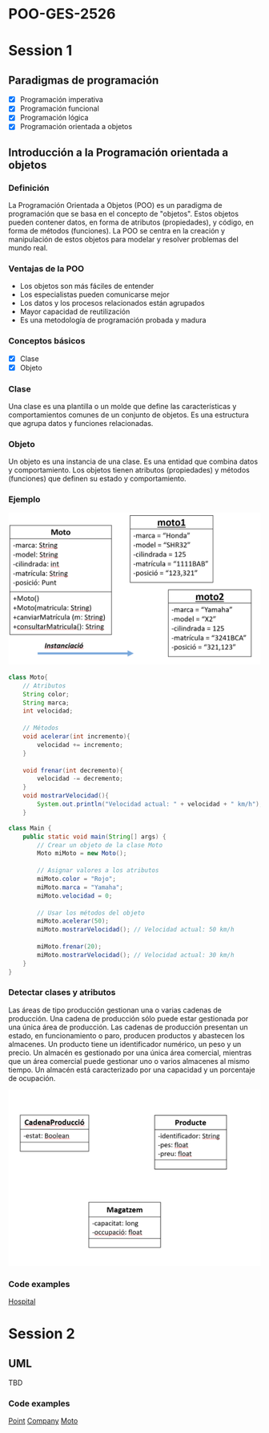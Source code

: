 # POO-GES-2526

# Session 1

## Paradigmas de programación

- [x] Programación imperativa
- [x] Programación funcional
- [x] Programación lógica
- [x] Programación orientada a objetos

## Introducción a la Programación orientada a objetos

### Definición

La Programación Orientada a Objetos (POO) es un paradigma de programación que se basa en el concepto de "objetos". Estos objetos pueden contener datos, en forma de atributos (propiedades), y código, en forma de métodos (funciones). La POO se centra en la creación y manipulación de estos objetos para modelar y resolver problemas del mundo real.

### Ventajas de la POO

- Los objetos son más fáciles de entender
- Los especialistas pueden comunicarse mejor
- Los datos y los procesos relacionados están agrupados
- Mayor capacidad de reutilización
- Es una metodología de programación probada y madura

### Conceptos básicos

- [x] Clase
- [x] Objeto

### Clase

Una clase es una plantilla o un molde que define las características y comportamientos comunes de un conjunto de objetos. Es una estructura que agrupa datos y funciones relacionadas.

### Objeto

Un objeto es una instancia de una clase. Es una entidad que combina datos y comportamiento. Los objetos tienen atributos (propiedades) y métodos (funciones) que definen su estado y comportamiento.

### Ejemplo

![class-object-instantiation](./assets/class-object-instantiation.png)

```java
class Moto{
    // Atributos
    String color;
    String marca;
    int velocidad;

    // Métodos
    void acelerar(int incremento){
        velocidad += incremento;
    }

    void frenar(int decremento){
        velocidad -= decremento;
    }
    void mostrarVelocidad(){
        System.out.println("Velocidad actual: " + velocidad + " km/h");
    }
```

```java
class Main {
    public static void main(String[] args) {
        // Crear un objeto de la clase Moto
        Moto miMoto = new Moto();

        // Asignar valores a los atributos
        miMoto.color = "Rojo";
        miMoto.marca = "Yamaha";
        miMoto.velocidad = 0;

        // Usar los métodos del objeto
        miMoto.acelerar(50);
        miMoto.mostrarVelocidad(); // Velocidad actual: 50 km/h

        miMoto.frenar(20);
        miMoto.mostrarVelocidad(); // Velocidad actual: 30 km/h
    }
}
```

### Detectar clases y atributos

Las áreas de tipo producción gestionan una o varias cadenas de producción. Una cadena de producción sólo puede estar gestionada por una única área de producción. Las cadenas de producción presentan un estado, en funcionamiento o paro, producen productos y abastecen los almacenes. Un producto tiene un identificador numérico, un peso y un precio. Un almacén es gestionado por una única área comercial, mientras que un área comercial puede gestionar uno o varios almacenes al mismo tiempo. Un almacén está caracterizado por una capacidad y un porcentaje de ocupación.

![example-text-to-class](./assets/example-text-to-class.png)

### Code examples

[Hospital](./session%2001/example%20Hospital)

# Session 2

## UML

TBD

### Code examples

[Point](./session%2002/example%20Point)
[Company](./session%2002/example%20Company)
[Moto](./session%2002/example%20Moto)
